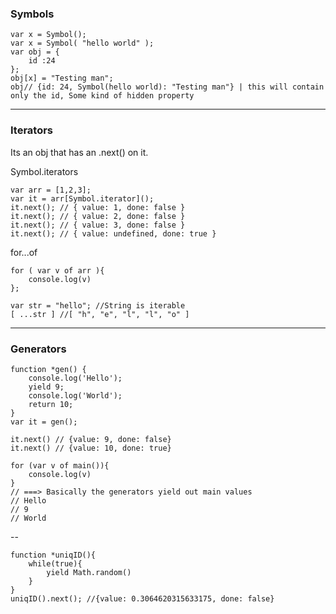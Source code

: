 ### Symbols

	var x = Symbol();
	var x = Symbol( "hello world" );
	var obj = {
		id :24
	};
	obj[x] = "Testing man";
	obj// {id: 24, Symbol(hello world): "Testing man"} | this will contain only the id, Some kind of hidden property


----------

### Iterators

Its an obj that has an .next() on it.

Symbol.iterators
	
	var arr = [1,2,3];
	var it = arr[Symbol.iterator]();
	it.next(); // { value: 1, done: false }
	it.next(); // { value: 2, done: false }
	it.next(); // { value: 3, done: false }
	it.next(); // { value: undefined, done: true }

for...of

	for ( var v of arr ){ 
		console.log(v) 
	};

	var str = "hello"; //String is iterable 
	[ ...str ] //[ "h", "e", "l", "l", "o" ]
	
---
### Generators
		
	function *gen() {
		console.log('Hello');
		yield 9; 
		console.log('World');
		return 10;
	}
	var it = gen();

	it.next() // {value: 9, done: false}
	it.next() // {value: 10, done: true}
	
	for (var v of main()){
		console.log(v) 
	}
	// ===> Basically the generators yield out main values
	// Hello
	// 9
	// World

--

	function *uniqID(){
		while(true){	
			yield Math.random()
		}
	}
	uniqID().next(); //{value: 0.3064620315633175, done: false}	
<!--stackedit_data:
eyJoaXN0b3J5IjpbMjczMzMzMzQyXX0=
-->